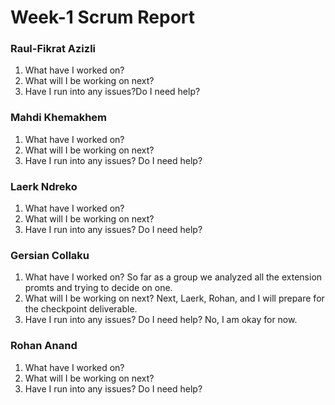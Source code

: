 
# Week-1 Scrum Report

### Raul-Fikrat Azizli
1. What have I worked on? 
2. What will I be working on next? 
3. Have I run into any issues?Do I need help?

### Mahdi Khemakhem
1. What have I worked on? 
2. What will I be working on next?
3. Have I run into any issues? Do I need help?
   
### Laerk Ndreko
1. What have I worked on?
2. What will I be working on next?
3. Have I run into any issues? Do I need help?

### Gersian Collaku
1. What have I worked on? So far as a group we analyzed all the extension promts and trying to decide on one.
2. What will I be working on next? Next, Laerk, Rohan, and I will prepare for the checkpoint deliverable.
3. Have I run into any issues? Do I need help? No, I am okay for now.

### Rohan Anand
1. What have I worked on?
2. What will I be working on next?
3. Have I run into any issues? Do I need help?

